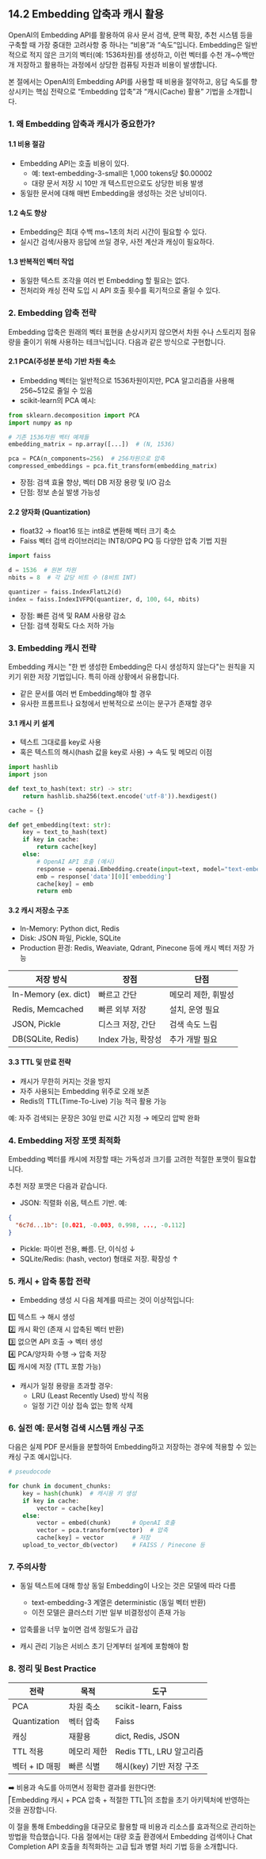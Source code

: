 ## 14.2 Embedding 압축과 캐시 활용

OpenAI의 Embedding API를 활용하여 유사 문서 검색, 문맥 확장, 추천 시스템 등을 구축할 때 가장 중대한 고려사항 중 하나는 “비용”과 “속도”입니다. Embedding은 일반적으로 적지 않은 크기의 벡터(예: 1536차원)를 생성하고, 이런 벡터를 수천 개~수백만 개 저장하고 활용하는 과정에서 상당한 컴퓨팅 자원과 비용이 발생합니다.

본 절에서는 OpenAI의 Embedding API를 사용할 때 비용을 절약하고, 응답 속도를 향상시키는 핵심 전략으로 “Embedding 압축”과 “캐시(Cache) 활용” 기법을 소개합니다.



### 1. 왜 Embedding 압축과 캐시가 중요한가?

#### 1.1 비용 절감

- Embedding API는 호출 비용이 있다.
  - 예: text-embedding-3-small은 1,000 tokens당 $0.00002
  - 대량 문서 저장 시 10만 개 텍스트만으로도 상당한 비용 발생
- 동일한 문서에 대해 매번 Embedding을 생성하는 것은 낭비이다.

#### 1.2 속도 향상

- Embedding은 최대 수백 ms~1초의 처리 시간이 필요할 수 있다.
- 실시간 검색/사용자 응답에 쓰일 경우, 사전 계산과 캐싱이 필요하다.

#### 1.3 반복적인 벡터 작업

- 동일한 텍스트 조각을 여러 번 Embedding 할 필요는 없다.
- 전처리와 캐싱 전략 도입 시 API 호출 횟수를 획기적으로 줄일 수 있다.



### 2. Embedding 압축 전략

Embedding 압축은 원래의 벡터 표현을 손상시키지 않으면서 차원 수나 스토리지 점유량을 줄이기 위해 사용하는 테크닉입니다. 다음과 같은 방식으로 구현합니다.

#### 2.1 PCA(주성분 분석) 기반 차원 축소

- Embedding 벡터는 일반적으로 1536차원이지만, PCA 알고리즘을 사용해 256~512로 줄일 수 있음
- scikit-learn의 PCA 예시:

```python
from sklearn.decomposition import PCA
import numpy as np

# 기존 1536차원 벡터 예제들
embedding_matrix = np.array([...])  # (N, 1536)

pca = PCA(n_components=256)  # 256차원으로 압축
compressed_embeddings = pca.fit_transform(embedding_matrix)
```

- 장점: 검색 효율 향상, 벡터 DB 저장 용량 및 I/O 감소
- 단점: 정보 손실 발생 가능성

#### 2.2 양자화 (Quantization)

- float32 → float16 또는 int8로 변환해 벡터 크기 축소
- Faiss 벡터 검색 라이브러리는 INT8/OPQ PQ 등 다양한 압축 기법 지원

```python
import faiss

d = 1536  # 원본 차원
nbits = 8  # 각 값당 비트 수 (8비트 INT)

quantizer = faiss.IndexFlatL2(d)
index = faiss.IndexIVFPQ(quantizer, d, 100, 64, nbits)
```

- 장점: 빠른 검색 및 RAM 사용량 감소
- 단점: 검색 정확도 다소 저하 가능



### 3. Embedding 캐시 전략

Embedding 캐시는 "한 번 생성한 Embedding은 다시 생성하지 않는다"는 원칙을 지키기 위한 저장 기법입니다. 특히 아래 상황에서 유용합니다.

- 같은 문서를 여러 번 Embedding해야 할 경우
- 유사한 프롬프트나 요청에서 반복적으로 쓰이는 문구가 존재할 경우

#### 3.1 캐시 키 설계

- 텍스트 그대로를 key로 사용
- 혹은 텍스트의 해시(hash 값을 key로 사용) → 속도 및 메모리 이점

```python
import hashlib
import json

def text_to_hash(text: str) -> str:
    return hashlib.sha256(text.encode('utf-8')).hexdigest()

cache = {}

def get_embedding(text: str):
    key = text_to_hash(text)
    if key in cache:
        return cache[key]
    else:
        # OpenAI API 호출 (예시)
        response = openai.Embedding.create(input=text, model="text-embedding-3-small")
        emb = response['data'][0]['embedding']
        cache[key] = emb
        return emb
```

#### 3.2 캐시 저장소 구조

- In-Memory: Python dict, Redis
- Disk: JSON 파일, Pickle, SQLite
- Production 환경: Redis, Weaviate, Qdrant, Pinecone 등에 캐시 벡터 저장 가능

| 저장 방식 | 장점 | 단점 |
|----------|------|------|
| In-Memory (ex. dict) | 빠르고 간단 | 메모리 제한, 휘발성 |
| Redis, Memcached | 빠른 외부 저장 | 설치, 운영 필요 |
| JSON, Pickle | 디스크 저장, 간단 | 검색 속도 느림 |
| DB(SQLite, Redis) | Index 가능, 확장성 | 추가 개발 필요 |

#### 3.3 TTL 및 만료 전략

- 캐시가 무한히 커지는 것을 방지
- 자주 사용되는 Embedding 위주로 오래 보존
- Redis의 TTL(Time-To-Live) 기능 적극 활용 가능

예: 자주 검색되는 문장은 30일 만료 시간 지정 → 메모리 압박 완화



### 4. Embedding 저장 포맷 최적화

Embedding 벡터를 캐시에 저장할 때는 가독성과 크기를 고려한 적절한 포맷이 필요합니다.

추천 저장 포맷은 다음과 같습니다.

- JSON: 직렬화 쉬움, 텍스트 기반. 예:

```json
{
  "6c7d...1b": [0.021, -0.003, 0.998, ..., -0.112]
}
```

- Pickle: 파이썬 전용, 빠름. 단, 이식성 ↓
- SQLite/Redis: (hash, vector) 형태로 저장. 확장성 ↑



### 5. 캐시 + 압축 통합 전략

- Embedding 생성 시 다음 체계를 따르는 것이 이상적입니다:

1️⃣ 텍스트 → 해시 생성  
2️⃣ 캐시 확인 (존재 시 압축된 벡터 반환)  
3️⃣ 없으면 API 호출 → 벡터 생성  
4️⃣ PCA/양자화 수행 → 압축 저장  
5️⃣ 캐시에 저장 (TTL 포함 가능)

- 캐시가 일정 용량을 초과할 경우:
  - LRU (Least Recently Used) 방식 적용
  - 일정 기간 이상 접속 없는 항목 삭제



### 6. 실전 예: 문서형 검색 시스템 캐싱 구조

다음은 실제 PDF 문서들을 분할하여 Embedding하고 저장하는 경우에 적용할 수 있는 캐싱 구조 예시입니다.

```python
# pseudocode

for chunk in document_chunks:
    key = hash(chunk)  # 캐시용 키 생성
    if key in cache:
        vector = cache[key]
    else:
        vector = embed(chunk)      # OpenAI 호출
        vector = pca.transform(vector)  # 압축
        cache[key] = vector        # 저장
    upload_to_vector_db(vector)    # FAISS / Pinecone 등
```



### 7. 주의사항

- 동일 텍스트에 대해 항상 동일 Embedding이 나오는 것은 모델에 따라 다름
  - text-embedding-3 계열은 deterministic (동일 벡터 반환)
  - 이전 모델은 클러스터 기반 일부 비결정성이 존재 가능

- 압축률을 너무 높이면 검색 정밀도가 급감
- 캐시 관리 기능은 서비스 초기 단계부터 설계에 포함해야 함



### 8. 정리 및 Best Practice

| 전략 | 목적 | 도구 |
|------|------|------|
| PCA | 차원 축소 | scikit-learn, Faiss |
| Quantization | 벡터 압축 | Faiss |
| 캐싱 | 재활용 | dict, Redis, JSON |
| TTL 적용 | 메모리 제한 | Redis TTL, LRU 알고리즘 |
| 벡터 + ID 매핑 | 빠른 식별 | 해시(key) 기반 저장 구조 |

➡️ 비용과 속도를 아끼면서 정확한 결과를 원한다면:  
⎡Embedding 캐시 + PCA 압축 + 적절한 TTL⎤의 조합을 초기 아키텍처에 반영하는 것을 권장합니다.



이 절을 통해 Embedding을 대규모로 활용할 때 비용과 리소스를 효과적으로 관리하는 방법을 학습했습니다. 다음 절에서는 대량 호출 환경에서 Embedding 검색이나 Chat Completion API 호출을 최적화하는 고급 팁과 병렬 처리 기법 등을 소개합니다.